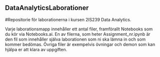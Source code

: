 ## DataAnalyticsLaborationer
#Repositorie för laborationerna i kursen 2IS239 Data Analytics.

Varje laborationsmapp innehåller ett antal filer, framförallt Notebooks som du kör via Notebooks.ai. En av filerna, som heter Assignment_nr.ipynb är den fil som innehåller själva laborationen som ni ska lämna in och som kommer bedömas. Övriga filer är exempelvis övningar och demon som kan hjälpa er att klara av uppgiften. 
